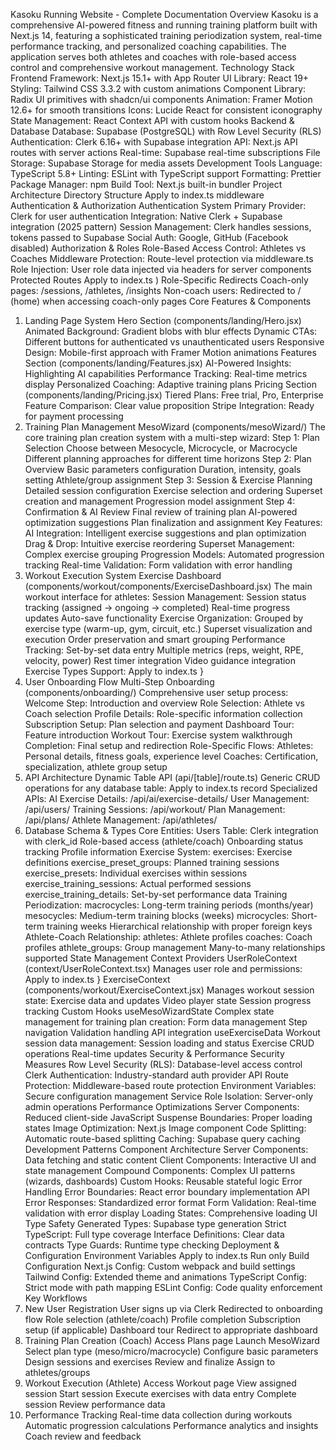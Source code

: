 Kasoku Running Website - Complete Documentation
Overview
Kasoku is a comprehensive AI-powered fitness and running training platform built with Next.js 14, featuring a sophisticated training periodization system, real-time performance tracking, and personalized coaching capabilities. The application serves both athletes and coaches with role-based access control and comprehensive workout management.
Technology Stack
Frontend
Framework: Next.js 15.1+ with App Router
UI Library: React 19+
Styling: Tailwind CSS 3.3.2 with custom animations
Component Library: Radix UI primitives with shadcn/ui components
Animation: Framer Motion 12.6+ for smooth transitions
Icons: Lucide React for consistent iconography
State Management: React Context API with custom hooks
Backend & Database
Database: Supabase (PostgreSQL) with Row Level Security (RLS)
Authentication: Clerk 6.16+ with Supabase integration
API: Next.js API routes with server actions
Real-time: Supabase real-time subscriptions
File Storage: Supabase Storage for media assets
Development Tools
Language: TypeScript 5.8+
Linting: ESLint with TypeScript support
Formatting: Prettier
Package Manager: npm
Build Tool: Next.js built-in bundler
Project Architecture
Directory Structure
Apply to index.ts
middleware
Authentication & Authorization
Authentication System
Primary Provider: Clerk for user authentication
Integration: Native Clerk + Supabase integration (2025 pattern)
Session Management: Clerk handles sessions, tokens passed to Supabase
Social Auth: Google, GitHub (Facebook disabled)
Authorization & Roles
Role-Based Access Control: Athletes vs Coaches
Middleware Protection: Route-level protection via middleware.ts
Role Injection: User role data injected via headers for server components
Protected Routes
Apply to index.ts
)
Role-Specific Redirects
Coach-only pages: /sessions, /athletes, /insights
Non-coach users: Redirected to / (home) when accessing coach-only pages
Core Features & Components
1. Landing Page System
Hero Section (components/landing/Hero.jsx)
Animated Background: Gradient blobs with blur effects
Dynamic CTAs: Different buttons for authenticated vs unauthenticated users
Responsive Design: Mobile-first approach with Framer Motion animations
Features Section (components/landing/Features.jsx)
AI-Powered Insights: Highlighting AI capabilities
Performance Tracking: Real-time metrics display
Personalized Coaching: Adaptive training plans
Pricing Section (components/landing/Pricing.jsx)
Tiered Plans: Free trial, Pro, Enterprise
Feature Comparison: Clear value proposition
Stripe Integration: Ready for payment processing
2. Training Plan Management
MesoWizard (components/mesoWizard/)
The core training plan creation system with a multi-step wizard:
Step 1: Plan Selection
Choose between Mesocycle, Microcycle, or Macrocycle
Different planning approaches for different time horizons
Step 2: Plan Overview
Basic parameters configuration
Duration, intensity, goals setting
Athlete/group assignment
Step 3: Session & Exercise Planning
Detailed session configuration
Exercise selection and ordering
Superset creation and management
Progression model assignment
Step 4: Confirmation & AI Review
Final review of training plan
AI-powered optimization suggestions
Plan finalization and assignment
Key Features:
AI Integration: Intelligent exercise suggestions and plan optimization
Drag & Drop: Intuitive exercise reordering
Superset Management: Complex exercise grouping
Progression Models: Automated progression tracking
Real-time Validation: Form validation with error handling
3. Workout Execution System
Exercise Dashboard (components/workout/components/ExerciseDashboard.jsx)
The main workout interface for athletes:
Session Management:
Session status tracking (assigned → ongoing → completed)
Real-time progress updates
Auto-save functionality
Exercise Organization:
Grouped by exercise type (warm-up, gym, circuit, etc.)
Superset visualization and execution
Order preservation and smart grouping
Performance Tracking:
Set-by-set data entry
Multiple metrics (reps, weight, RPE, velocity, power)
Rest timer integration
Video guidance integration
Exercise Types Support:
Apply to index.ts
}
4. User Onboarding Flow
Multi-Step Onboarding (components/onboarding/)
Comprehensive user setup process:
Welcome Step: Introduction and overview
Role Selection: Athlete vs Coach selection
Profile Details: Role-specific information collection
Subscription Setup: Plan selection and payment
Dashboard Tour: Feature introduction
Workout Tour: Exercise system walkthrough
Completion: Final setup and redirection
Role-Specific Flows:
Athletes: Personal details, fitness goals, experience level
Coaches: Certification, specialization, athlete group setup
5. API Architecture
Dynamic Table API (api/[table]/route.ts)
Generic CRUD operations for any database table:
Apply to index.ts
record
Specialized APIs:
AI Exercise Details: /api/ai/exercise-details/
User Management: /api/users/
Training Sessions: /api/workout/
Plan Management: /api/plans/
Athlete Management: /api/athletes/
6. Database Schema & Types
Core Entities:
Users Table:
Clerk integration with clerk_id
Role-based access (athlete/coach)
Onboarding status tracking
Profile information
Exercise System:
exercises: Exercise definitions
exercise_preset_groups: Planned training sessions
exercise_presets: Individual exercises within sessions
exercise_training_sessions: Actual performed sessions
exercise_training_details: Set-by-set performance data
Training Periodization:
macrocycles: Long-term training periods (months/year)
mesocycles: Medium-term training blocks (weeks)
microcycles: Short-term training weeks
Hierarchical relationship with proper foreign keys
Athlete-Coach Relationship:
athletes: Athlete profiles
coaches: Coach profiles
athlete_groups: Group management
Many-to-many relationships supported
State Management
Context Providers
UserRoleContext (context/UserRoleContext.tsx)
Manages user role and permissions:
Apply to index.ts
}
ExerciseContext (components/workout/ExerciseContext.jsx)
Manages workout session state:
Exercise data and updates
Video player state
Session progress tracking
Custom Hooks
useMesoWizardState
Complex state management for training plan creation:
Form data management
Step navigation
Validation handling
API integration
useExerciseData
Workout session data management:
Session loading and status
Exercise CRUD operations
Real-time updates
Security & Performance
Security Measures
Row Level Security (RLS): Database-level access control
Clerk Authentication: Industry-standard auth provider
API Route Protection: Middleware-based route protection
Environment Variables: Secure configuration management
Service Role Isolation: Server-only admin operations
Performance Optimizations
Server Components: Reduced client-side JavaScript
Suspense Boundaries: Proper loading states
Image Optimization: Next.js Image component
Code Splitting: Automatic route-based splitting
Caching: Supabase query caching
Development Patterns
Component Architecture
Server Components: Data fetching and static content
Client Components: Interactive UI and state management
Compound Components: Complex UI patterns (wizards, dashboards)
Custom Hooks: Reusable stateful logic
Error Handling
Error Boundaries: React error boundary implementation
API Error Responses: Standardized error format
Form Validation: Real-time validation with error display
Loading States: Comprehensive loading UI
Type Safety
Generated Types: Supabase type generation
Strict TypeScript: Full type coverage
Interface Definitions: Clear data contracts
Type Guards: Runtime type checking
Deployment & Configuration
Environment Variables
Apply to index.ts
Run
only
Build Configuration
Next.js Config: Custom webpack and build settings
Tailwind Config: Extended theme and animations
TypeScript Config: Strict mode with path mapping
ESLint Config: Code quality enforcement
Key Workflows
1. New User Registration
User signs up via Clerk
Redirected to onboarding flow
Role selection (athlete/coach)
Profile completion
Subscription setup (if applicable)
Dashboard tour
Redirect to appropriate dashboard
2. Training Plan Creation (Coach)
Access Plans page
Launch MesoWizard
Select plan type (meso/micro/macrocycle)
Configure basic parameters
Design sessions and exercises
Review and finalize
Assign to athletes/groups
3. Workout Execution (Athlete)
Access Workout page
View assigned session
Start session
Execute exercises with data entry
Complete session
Review performance data
4. Performance Tracking
Real-time data collection during workouts
Automatic progression calculations
Performance analytics and insights
Coach review and feedback
